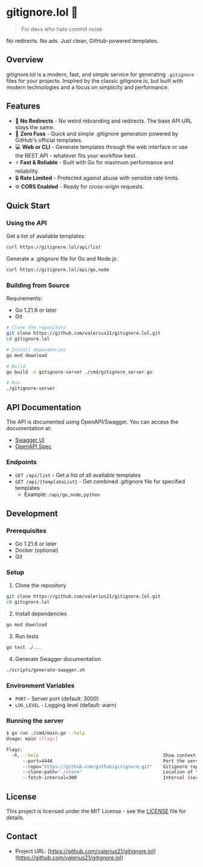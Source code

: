 # gitignore.lol 🚀

> For devs who hate commit noise

No redirects. No ads. Just clean, GitHub-powered templates.

## Overview

gitignore.lol is a modern, fast, and simple service for generating `.gitignore` files for your projects. Inspired by the classic gitignore.io, but built with modern technologies and a focus on simplicity and performance.

## Features

- 🔗 **No Redirects** - No weird rebranding and redirects. The base API URL stays the same.
- 🚀 **Zero Fuss** - Quick and simple .gitignore generation powered by GitHub's official templates.
- 💻 **Web or CLI** - Generate templates through the web interface or use the REST API - whatever fits your workflow best.
- ⚡ **Fast & Reliable** - Built with Go for maximum performance and reliability.
- 🔒 **Rate Limited** - Protected against abuse with sensible rate limits.
- 🌐 **CORS Enabled** - Ready for cross-origin requests.

## Quick Start

### Using the API

Get a list of available templates:

```bash
curl https://gitignore.lol/api/list
```

Generate a .gitignore file for Go and Node.js:

```bash
curl https://gitignore.lol/api/go,node
```

### Building from Source

Requirements:

- Go 1.21.6 or later
- Git

```bash
# Clone the repository
git clone https://github.com/valerius21/gitignore.lol.git
cd gitignore.lol

# Install dependencies
go mod download

# Build
go build -o gitignore-server ./cmd/gitignore_server.go

# Run
./gitignore-server
```

## API Documentation

The API is documented using OpenAPI/Swagger. You can access the documentation at:

- [Swagger UI](https://gitignore.lol/swagger/index.html)
- [OpenAPI Spec](https://gitignore.lol/swagger/doc.json)

### Endpoints

- `GET /api/list` - Get a list of all available templates
- `GET /api/{templateList}` - Get combined .gitignore file for specified templates
  - Example: `/api/go,node,python`

## Development

### Prerequisites

- Go 1.21.6 or later
- Docker (optional)
- Git

### Setup

1. Clone the repository

```bash
git clone https://github.com/valerius21/gitignore.lol.git
cd gitignore.lol
```

2. Install dependencies

```bash
go mod download
```

3. Run tests

```bash
go test ./...
```

4. Generate Swagger documentation

```bash
./scripts/generate-swagger.sh
```

### Environment Variables

- `PORT` - Server port (default: 3000)
- `LOG_LEVEL` - Logging level (default: warn)

### Running the server

```bash
$ go run ./cmd/main.go --help
Usage: main [flags]

Flags:
  -h, --help                                              Show context-sensitive help.
      --port=4444                                         Port the server listens on.
      --repo="https://github.com/github/gitignore.git"    Gitignore repository where the .gitignore files are versioned.
      --clone-path="./store"                              Location of the locally stored gitignore repository
      --fetch-interval=300                                Interval (seconds) in which the linked repository gets updated
```

## License

This project is licensed under the MIT License - see the [LICENSE](LICENSE) file for details.

## Contact

- Project URL: [https://github.com/valerius21/gitignore.lol](https://github.com/valerius21/gitignore.lol)
